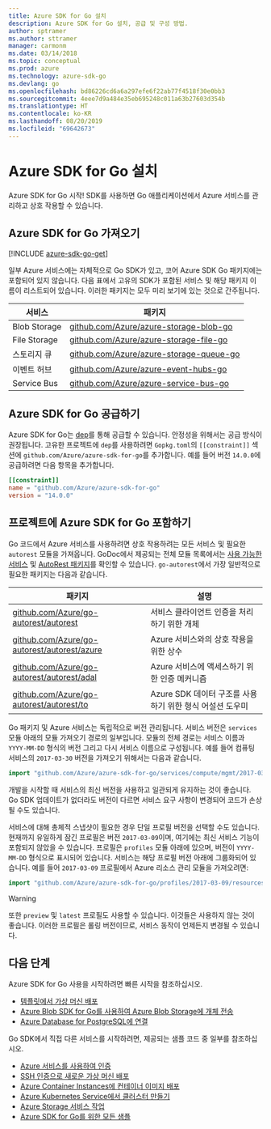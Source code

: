 ```yaml
---
title: Azure SDK for Go 설치
description: Azure SDK for Go 설치, 공급 및 구성 방법.
author: sptramer
ms.author: sttramer
manager: carmonm
ms.date: 03/14/2018
ms.topic: conceptual
ms.prod: azure
ms.technology: azure-sdk-go
ms.devlang: go
ms.openlocfilehash: bd86226cd6a6a297efe6f22ab77f4518f30e0bb3
ms.sourcegitcommit: 4eee7d9a484e35eb695248c011a63b27603d354b
ms.translationtype: HT
ms.contentlocale: ko-KR
ms.lasthandoff: 08/20/2019
ms.locfileid: "69642673"
---
```

# <a name="install-the-azure-sdk-for-go"></a>Azure SDK for Go 설치

Azure SDK for Go 시작! SDK를 사용하면 Go 애플리케이션에서 Azure 서비스를 관리하고 상호 작용할 수 있습니다.

## <a name="get-the-azure-sdk-for-go"></a>Azure SDK for Go 가져오기

[!INCLUDE [azure-sdk-go-get](includes/azure-sdk-go-get.md)]

일부 Azure 서비스에는 자체적으로 Go SDK가 있고, 코어 Azure SDK Go 패키지에는 포함되어 있지 않습니다. 다음 표에서 고유의 SDK가 포함된 서비스 및 해당 패키지 이름이 리스트되어 있습니다. 이러한 패키지는 모두 미리 보기에 있는 것으로 간주됩니다.

| 서비스 | 패키지 |
|---------|---------|
| Blob Storage | [github.com/Azure/azure-storage-blob-go](https://github.com/Azure/azure-storage-blob-go) |
| File Storage | [github.com/Azure/azure-storage-file-go](https://github.com/Azure/azure-storage-file-go) |
| 스토리지 큐 | [github.com/Azure/azure-storage-queue-go](https://github.com/Azure/azure-storage-queue-go) |
| 이벤트 허브 | [github.com/Azure/azure-event-hubs-go](https://github.com/Azure/azure-event-hubs-go) |
| Service Bus | [github.com/Azure/azure-service-bus-go](https://github.com/Azure/azure-service-bus-go) |

## <a name="vendor-the-azure-sdk-for-go"></a>Azure SDK for Go 공급하기

Azure SDK for Go는 [dep](https://github.com/golang/dep)를 통해 공급할 수 있습니다. 안정성을 위해서는 공급 방식이 권장됩니다. 고유한 프로젝트에 `dep`를 사용하려면 `Gopkg.toml`의 `[[constraint]]` 섹션에 `github.com/Azure/azure-sdk-for-go`를 추가합니다. 예를 들어 버전 `14.0.0`에 공급하려면 다음 항목을 추가합니다.

```toml
[[constraint]]
name = "github.com/Azure/azure-sdk-for-go"
version = "14.0.0"
```

## <a name="include-the-azure-sdk-for-go-in-your-project"></a>프로젝트에 Azure SDK for Go 포함하기

Go 코드에서 Azure 서비스를 사용하려면 상호 작용하려는 모든 서비스 및 필요한 `autorest` 모듈을 가져옵니다.
GoDoc에서 제공되는 전체 모듈 목록에서는 [사용 가능한 서비스](https://godoc.org/github.com/Azure/azure-sdk-for-go) 및 [AutoRest 패키지](https://godoc.org/github.com/Azure/go-autorest)를 확인할 수 있습니다. `go-autorest`에서 가장 일반적으로 필요한 패키지는 다음과 같습니다.

| 패키지 | 설명 |
|---------|-------------|
| [github.com/Azure/go-autorest/autorest][autorest] | 서비스 클라이언트 인증을 처리하기 위한 개체 |
| [github.com/Azure/go-autorest/autorest/azure][autorest/azure] | Azure 서비스와의 상호 작용을 위한 상수 |
| [github.com/Azure/go-autorest/autorest/adal][autorest/adal] | Azure 서비스에 액세스하기 위한 인증 메커니즘 |
| [github.com/Azure/go-autorest/autorest/to][autorest/to] | Azure SDK 데이터 구조를 사용하기 위한 형식 어설션 도우미 |

[autorest]: https://godoc.org/github.com/Azure/go-autorest/autorest
[autorest/azure]: https://godoc.org/github.com/Azure/go-autorest/autorest/azure
[autorest/adal]: https://godoc.org/github.com/Azure/go-autorest/autorest/adal
[autorest/to]: https://godoc.org/github.com/Azure/go-autorest/autorest/to

Go 패키지 및 Azure 서비스는 독립적으로 버전 관리됩니다. 서비스 버전은 `services` 모듈 아래의 모듈 가져오기 경로의 일부입니다. 모듈의 전체 경로는 서비스 이름과 `YYYY-MM-DD` 형식의 버전 그리고 다시 서비스 이름으로 구성됩니다. 예를 들어 컴퓨팅 서비스의 `2017-03-30` 버전을 가져오기 위해서는 다음과 같습니다.

```go
import "github.com/Azure/azure-sdk-for-go/services/compute/mgmt/2017-03-30/compute"
```

개발을 시작할 때 서비스의 최신 버전을 사용하고 일관되게 유지하는 것이 좋습니다.
Go SDK 업데이트가 없더라도 버전이 다르면 서비스 요구 사항이 변경되어 코드가 손상될 수도 있습니다.

서비스에 대해 총체적 스냅샷이 필요한 경우 단일 프로필 버전을 선택할 수도 있습니다. 현재까지 유일하게 잠긴 프로필은 버전 `2017-03-09`이며, 여기에는 최신 서비스 기능이 포함되지 않았을 수 있습니다. 프로필은 `profiles` 모듈 아래에 있으며, 버전이 `YYYY-MM-DD` 형식으로 표시되어 있습니다. 서비스는 해당 프로필 버전 아래에 그룹화되어 있습니다. 예를 들어 `2017-03-09` 프로필에서 Azure 리소스 관리 모듈을 가져오려면:

```go
import "github.com/Azure/azure-sdk-for-go/profiles/2017-03-09/resources/mgmt/resources"
```

> [!WARNING]
> 또한 `preview` 및 `latest` 프로필도 사용할 수 있습니다. 이것들은 사용하지 않는 것이 좋습니다. 이러한 프로필은 롤링 버전이므로, 서비스 동작이 언제든지 변경될 수 있습니다.

## <a name="next-steps"></a>다음 단계

Azure SDK for Go 사용을 시작하려면 빠른 시작을 참조하십시오.

* [템플릿에서 가상 머신 배포](azure-sdk-go-qs-vm.md)
* [Azure Blob SDK for Go를 사용하여 Azure Blob Storage에 개체 전송](/azure/storage/blobs/storage-quickstart-blobs-go?toc=%2fgo%2fazure%2ftoc.json)
* [Azure Database for PostgreSQL에 연결](/azure/postgresql/connect-go?toc=%2fgo%2fazure%2ftoc.json)

Go SDK에서 직접 다른 서비스를 시작하려면, 제공되는 샘플 코드 중 일부를 참조하십시오.

* [Azure 서비스를 사용하여 인증](https://github.com/Azure-Samples/azure-sdk-for-go-samples/tree/master/internal/iam)
* [SSH 인증으로 새로운 가상 머신 배포](https://github.com/Azure-Samples/azure-sdk-for-go-samples/tree/master/compute)
* [Azure Container Instances에 컨테이너 이미지 배포](https://github.com/Azure-Samples/azure-sdk-for-go-samples/tree/master/compute)
* [Azure Kubernetes Service에서 클러스터 만들기](https://github.com/Azure-Samples/azure-sdk-for-go-samples/blob/master/compute)
* [Azure Storage 서비스 작업](https://github.com/Azure-Samples/azure-sdk-for-go-samples/tree/master/storage)
* [Azure SDK for Go를 위한 모든 샘플](https://github.com/azure-samples/azure-sdk-for-go-samples)
